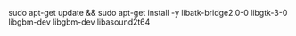 sudo apt-get update && sudo apt-get install -y libatk-bridge2.0-0 libgtk-3-0 libgbm-dev libgbm-dev libasound2t64